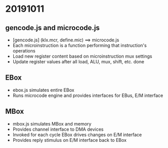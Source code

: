# 20191011
## gencode.js and microcode.js
* [gencode.js] (klx.mcr, define.mic) ==> microcode.js
* Each microinstruction is a function performing that instruction's operations
* Load new register content based on microinstruction mux settings
* Update register values after all load, ALU, mux, shift, etc. done

## EBox
* ebox.js simulates entire EBox
* Runs microcode engine and provides interfaces for EBus, E/M interface

## MBox
* mbox.js simulates MBox and memory
* Provides channel interface to DMA devices
* Invoked for each cycle EBox drives changes on E/M interface
* Provides reply stimulus on E/M interface back to EBox

